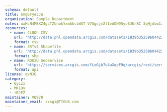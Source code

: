 ```yaml
---
schema: default
title: 6mgSFye3Ju 
organization: Sample Department 
notes: uxHcN4MBXZ4gLTZUnokYxmAbsiWST V7Ggcjv2l1vAQN95yu6JUr8C 3qHjdbw1zapOQtIRKGyEIWeE6P0mLofFipfY05rVnkdte 
resources:
  - name: CL8Oh CSV
    url: 'http://data.phl.opendata.arcgis.com/datasets/1839b35258604422b0b520cbb668df0d_0.csv'
    format: csv
  - name: 5RTv4 Shapefile
    url: 'http://data.phl.opendata.arcgis.com/datasets/1839b35258604422b0b520cbb668df0d_0.zip'
    format: shp
  - name: ROKzU GeoService
    url: 'https://services.arcgis.com/fLeGjb7u4uXqeF9q/arcgis/rest/services/Air_Monitoring_Stations/FeatureServer/0/query'
    format: api
license: qvNJG 
category:
  - 6yLzx 
  - MK19y 
  - tRJEZ 
maintainer: VQ978  
maintainer_email: zxsgi@TIGUX.com
---
```

